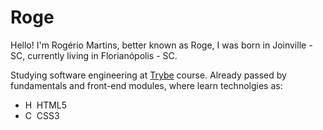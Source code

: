 # Roge

Hello! I'm Rogério Martins, better known as Roge, I was born in Joinville - SC, currently living in Florianópolis - SC.

Studying software engineering at <a href="https://www.betrybe.com">Trybe</a> course.
Already passed by fundamentals and front-end modules, where learn technolgies as:
<div>
  <ul>
    <li><img width="14px" src="https://user-images.githubusercontent.com/66702716/139485067-114e28cf-fe6a-4465-bd8c-6ce69f6993c7.png" alt="HTML logo"/> HTML5</li>
    <li><img width="14px" src="https://d1yjjnpx0p53s8.cloudfront.net/styles/logo-thumbnail/s3/042015/css3.png?itok=OlYIVwA0" alt="CSS3 logo"/> CSS3</li>
  </ul>
</div>
